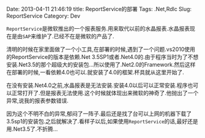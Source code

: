 Date: 2013-04-11 21:46:19 
title: ReportService的部署
Tags: .Net,Rdlc
Slug: ReportService
Category: Dev

`ReportService`是微软推出的一个报表服务.用来取代以前的水晶报表.水晶报表现在是由`SAP`来维护了.已经不在是微软的产品了.

清明的时候在家里面做了一个小工具,在部署的时候,遇到了一个问题.vs2010使用的ReportService的版本是依赖.Net 3.5SP1或者.Net4.0的.由于程序当时为了不想安装.Net3.5的那个超级大的安装包...所以使用了.Net2.0的Framework.然后这样在部署的时候,一看依赖4.0也可以.就安装了4.0的框架.杯具就从这里开始了.

在没有安装.Net4.0之前,水晶报表是无法安装.安装4.0以后可以正常安装.程序也可以正常打开了.但是报表无法使用.这个时候就体现出来微软的神奇了.他抛出了一个异常,说我的报表参数错误.

因为这个不明不白的异常,郁闷了一阵子.最后还是找了台可以上网的机器下载了3.5sp1的安装包.之后就解决了.看样子以后,如果使用`ReportService`的话,最好还是用.Net3.5了.不折腾...
